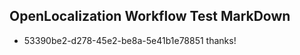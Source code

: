 ## OpenLocalization Workflow Test MarkDown
* 53390be2-d278-45e2-be8a-5e41b1e78851 thanks!

<!--HONumber=Aug16_HO3-->



